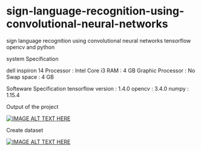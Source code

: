 # sign-language-recognition-using-convolutional-neural-networks
sign language recognition using convolutional neural networks tensorflow opencv and python

system Specification

dell inspiron 14
Processor : Intel Core i3
RAM : 4 GB
Graphic Processor : No
Swap space : 4 GB


Softeware Specification
tensorflow version : 1.4.0
opencv : 3.4.0
numpy : 1.15.4


 Output of the project

[![IMAGE ALT TEXT HERE](https://img.youtube.com/vi/3TOiZiPHpTU/0.jpg)](https://www.youtube.com/watch?v=3TOiZiPHpTU&t=7s)


Create dataset

[![IMAGE ALT TEXT HERE](https://img.youtube.com/vi/6H-YQlrgn6U/0.jpg)](https://www.youtube.com/watch?v=6H-YQlrgn6U&t=7s)


